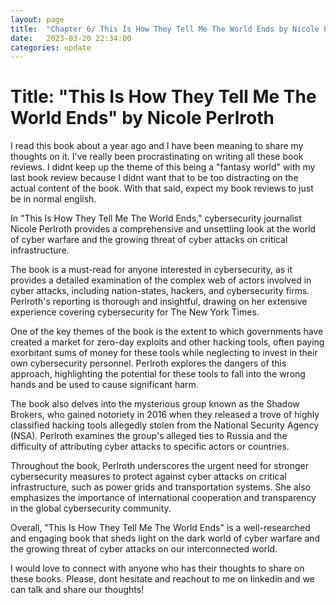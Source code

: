 ```yaml
---
layout: page
title:  "Chapter 6/ This Is How They Tell Me The World Ends by Nicole Perlroth"
date:   2023-03-20 22:34:00
categories: update
---
```




# Title: "This Is How They Tell Me The World Ends" by Nicole Perlroth

I read this book about a year ago and I have been meaning to share my thoughts on it. I've really been procrastinating on writing all these book reviews. I didnt keep up the theme of this being a "fantasy world" with my last book review because I didnt want that to be too distracting on the actual content of the book. With that said, expect my book reviews to just be in normal english.

In "This Is How They Tell Me The World Ends," cybersecurity journalist Nicole Perlroth provides a comprehensive and unsettling look at the world of cyber warfare and the growing threat of cyber attacks on critical infrastructure.

The book is a must-read for anyone interested in cybersecurity, as it provides a detailed examination of the complex web of actors involved in cyber attacks, including nation-states, hackers, and cybersecurity firms. Perlroth's reporting is thorough and insightful, drawing on her extensive experience covering cybersecurity for The New York Times.

One of the key themes of the book is the extent to which governments have created a market for zero-day exploits and other hacking tools, often paying exorbitant sums of money for these tools while neglecting to invest in their own cybersecurity personnel. Perlroth explores the dangers of this approach, highlighting the potential for these tools to fall into the wrong hands and be used to cause significant harm.

The book also delves into the mysterious group known as the Shadow Brokers, who gained notoriety in 2016 when they released a trove of highly classified hacking tools allegedly stolen from the National Security Agency (NSA). Perlroth examines the group's alleged ties to Russia and the difficulty of attributing cyber attacks to specific actors or countries.

Throughout the book, Perlroth underscores the urgent need for stronger cybersecurity measures to protect against cyber attacks on critical infrastructure, such as power grids and transportation systems. She also emphasizes the importance of international cooperation and transparency in the global cybersecurity community.

Overall, "This Is How They Tell Me The World Ends" is a well-researched and engaging book that sheds light on the dark world of cyber warfare and the growing threat of cyber attacks on our interconnected world.

I would love to connect with anyone who has their thoughts to share on these books. Please, dont hesitate and reachout to me on linkedin and we can talk and share our thoughts!
